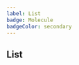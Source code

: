 ```yaml
---
label: List
badge: Molecule
badgeColor: secondary
---
```


## List

<ComponentMeta name="NList" />

